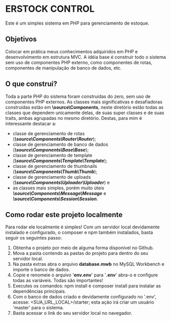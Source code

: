 # ERSTOCK CONTROL
Este é um simples sistema em PHP para gerenciamento de estoque.

## Objetivos
Colocar em prática meus conhecimentos adquiridos em PHP e desenvolvimento em estrutura MVC. A idéia base é construir todo o sistema sem uso
de componentes PHP externo, como componentes de rotas, componentes de manipulação de banco de dados, etc.

## O que construi?
Toda a parte PHP do sistema foram construídas do zero, sem uso de componentes PHP externos. As classes mais significativas e desafiadoras construídas estão em <b>\source\Components</b>, neste diretório estão todas as classes que dependem unicamente delas, de suas super classes e de suas traits, ambas agrupadas no mesmo diretório. Destas, para mim é interessante destacar a:

- classe de gerenciamento de rotas (<b><i>\source\Components\Router\Router</i></b>);
- classe de gerenciamento de banco de dados (<b><i>\source\Components\Base\Base</i></b>);
- classe de gerenciamento de template (<b><i>\source\Components\Template\Template</i></b>);
- classe de gerenciamento de thumbnails (<b><i>\source\Components\Thumb\Thumb</i></b>);
- classe de gerenciamento de uploads (<b><i>\source\Components\Uploader\Uploader</i></b>) e
- as classes mais simples, porém muito úteis <b><i>\source\Components\Message\Message</i></b> e <b><i>\source\Components\Session\Session</i></b>.

## Como rodar este projeto localmente
Para rodar ele localmente é simples! Com um servidor local devidamente instalado e configurado, o composer e npm também instalados, basta seguir os seguintes passo:
1. Obtenha o projeto por meio de alguma forma disponível no Github.
2. Mova a pasta contendo as pastas do projeto para dentro do seu servidor local.
3. Na pasta extras abra o arquivo <b>database.mwb</b> no MySQL Workbench e importe o banco de dados.
4. Copie e renomeie o arquivo '<b>env.env</b>' para '<b>.env</b>' abra-o e configure todas as variáveis. Todas são importantes!
5. Executes os comandos: npm install e composer install para instalar as dependências principais.
6. Com o banco de dados criado e devidamente configurado no '.env', acesse: <SUA_URL_LOCAL>/starter; esta ação irá criar um usuário 'master' para o sistema.
7. Basta acessar o link do seu servidor local no navegador.